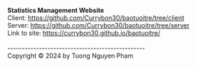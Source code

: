 <strong> Statistics Management Website </strong> </br>
Client: https://github.com/Currybon30/baotuoitre/tree/client </br>
Server: https://github.com/Currybon30/baotuoitre/tree/server </br>
Link to site: https://currybon30.github.io/baotuoitre/ </br> </br>
------------------------------------------------ </br>
Copyright © 2024 by Tuong Nguyen Pham


 
